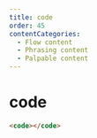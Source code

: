 ```yaml
---
title: code
order: 45
contentCategories:
  - Flow content
  - Phrasing content
  - Palpable content
---
```

# code

```html
<code></code>
```
